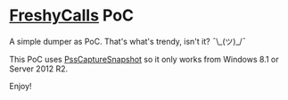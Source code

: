 # [FreshyCalls](https://github.com/Crummie5/FreshyCalls) PoC
A simple dumper as PoC. That's what's trendy, isn't it? ¯\\\_(ツ)_/¯

This PoC uses [PssCaptureSnapshot](https://docs.microsoft.com/en-us/windows/win32/api/processsnapshot/nf-processsnapshot-psscapturesnapshot) so it only works from Windows 8.1 or Server 2012 R2.

Enjoy!
